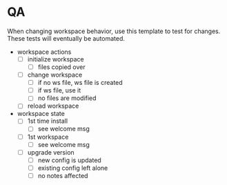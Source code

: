 # QA

When changing workspace behavior, use this template to test for changes. These tests will eventually be automated.

- workspace actions
  - [ ] initialize workspace
    - [ ] files copied over
  - [ ] change workspace
    - [ ] if no ws file, ws file is created
    - [ ] if ws file, use it
    - [ ] no files are modified
  - [ ] reload workspace
- workspace state
  - [ ] 1st time install
    - [ ] see welcome msg
  - [ ] 1st workspace
    - [ ] see welcome msg
  - [ ] upgrade version
    - [ ] new config is updated
    - [ ] existing config left alone
    - [ ] no notes affected
